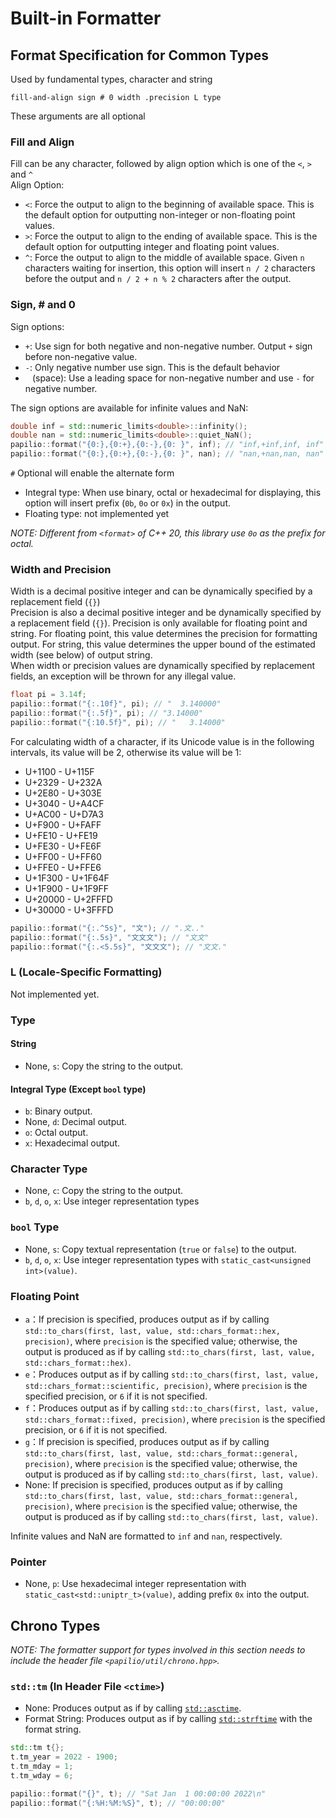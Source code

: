 # Built-in Formatter
## Format Specification for Common Types
Used by fundamental types, character and string
```
fill-and-align sign # 0 width .precision L type
```
These arguments are all optional

### Fill and Align
Fill can be any character, followed by align option which is one of the `<`, `>` and `^`  
Align Option:
- `<`: Force the output to align to the beginning of available space. This is the default option for outputting non-integer or non-floating point values.
- `>`: Force the output to align to the ending of available space. This is the default option for outputting integer and floating point values.
- `^`: Force the output to align to the middle of available space. Given `n` characters waiting for insertion, this option will insert `n / 2` characters before the output and `n / 2 + n % 2` characters after the output.

### Sign, # and 0
Sign options:
- `+`: Use sign for both negative and non-negative number. Output `+` sign before non-negative value.
- `-`: Only negative number use sign. This is the default behavior
- ` ` (space): Use a leading space for non-negative number and use `-` for negative number.

The sign options are available for infinite values and NaN:
```c++
double inf = std::numeric_limits<double>::infinity();
double nan = std::numeric_limits<double>::quiet_NaN();
papilio::format("{0:},{0:+},{0:-},{0: }", inf); // "inf,+inf,inf, inf"
papilio::format("{0:},{0:+},{0:-},{0: }", nan); // "nan,+nan,nan, nan"
```

`#` Optional will enable the alternate form
- Integral type: When use binary, octal or hexadecimal for displaying, this option will insert prefix (`0b`, `0o` or `0x`) in the output.
- Floating type: not implemented yet

*NOTE: Different from `<format>` of C++ 20, this library use `0o` as the prefix for octal.*

### Width and Precision
Width is a decimal positive integer and can be dynamically specified by a replacement field (`{}`)  
Precision is also a decimal positive integer and be dynamically specified by a replacement field (`{}`).  Precision is only available for floating point and string. For floating point, this value determines the precision for formatting output. For string, this value determines the upper bound of the estimated width (see below) of output string.  
When width or precision values are dynamically specified by replacement fields, an exception will be thrown for any illegal value.
```c++
float pi = 3.14f;
papilio::format("{:.10f}", pi); // "  3.140000"
papilio::format("{:.5f}", pi); // "3.14000"
papilio::format("{:10.5f}", pi); // "   3.14000"
```
For calculating width of a character, if its Unicode value is in the following intervals, its value will be 2, otherwise its value will be 1:  
- U+1100 - U+115F
- U+2329 - U+232A
- U+2E80 - U+303E
- U+3040 - U+A4CF
- U+AC00 - U+D7A3
- U+F900 - U+FAFF
- U+FE10 - U+FE19
- U+FE30 - U+FE6F
- U+FF00 - U+FF60
- U+FFE0 - U+FFE6
- U+1F300 - U+1F64F
- U+1F900 - U+1F9FF
- U+20000 - U+2FFFD
- U+30000 - U+3FFFD

```c++
papilio::format("{:.^5s}", "文"); // ".文.."
papilio::format("{:.5s}", "文文文"); // "文文"
papilio::format("{:.<5.5s}", "文文文"); // "文文."
```

### L (Locale-Specific Formatting)
Not implemented yet.

### Type
#### String
- None, `s`: Copy the string to the output.

#### Integral Type (Except `bool` type)
- `b`: Binary output.
- None, `d`: Decimal output.
- `o`: Octal output.
- `x`: Hexadecimal output.

### Character Type
- None, `c`: Copy the string to the output.
- `b`, `d`, `o`, `x`: Use integer representation types

### `bool` Type
- None, `s`: Copy textual representation (`true` or `false`) to the output.
- `b`, `d`, `o`, `x`: Use integer representation types with `static_cast<unsigned int>(value)`.

### Floating Point
- `a`：If precision is specified, produces output as if by calling `std::to_chars(first, last, value, std::chars_format::hex, precision)`, where `precision` is the specified value; otherwise, the output is produced as if by calling `std::to_chars(first, last, value, std::chars_format::hex)`.
- `e`：Produces output as if by calling `std::to_chars(first, last, value, std::chars_format::scientific, precision)`, where `precision` is the specified precision, or `6` if it is not specified.
- `f`：Produces output as if by calling `std::to_chars(first, last, value, std::chars_format::fixed, precision)`, where `precision` is the specified precision, or `6` if it is not specified.
- `g`：If precision is specified, produces output as if by calling `std::to_chars(first, last, value, std::chars_format::general, precision)`, where  `precision` is the specified value; otherwise, the output is produced as if by calling `std::to_chars(first, last, value)`.
- None: If precision is specified, produces output as if by calling `std::to_chars(first, last, value, std::chars_format::general, precision)`, where `precision` is the specified value; otherwise, the output is produced as if by calling `std::to_chars(first, last, value)`.

Infinite values and NaN are formatted to `inf` and `nan`, respectively.

### Pointer
- None, `p`: Use hexadecimal  integer representation with  `static_cast<std::uniptr_t>(value)`, adding prefix `0x` into the output.

## Chrono Types
*NOTE: The formatter support for types involved in this section needs to include the header file `<papilio/util/chrono.hpp>`.*

### `std::tm` (In Header File `<ctime>`)
- None: Produces output as if by calling [`std::asctime`](https://en.cppreference.com/w/cpp/chrono/c/asctime).
- Format String: Produces output as if by calling [`std::strftime`](https://en.cppreference.com/w/cpp/chrono/c/strftime) with the format string.

```c++
std::tm t{};
t.tm_year = 2022 - 1900;
t.tm_mday = 1;
t.tm_wday = 6;

papilio::format("{}", t); // "Sat Jan  1 00:00:00 2022\n"
papilio::format("{:%H:%M:%S}", t); // "00:00:00"
```